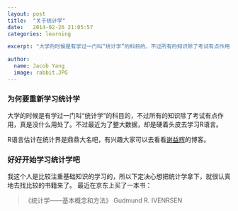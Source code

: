 ---layout: posttitle:  "关于统计学"date:   2014-02-26 21:05:57categories: learningexcerpt: "大学的时候是有学过一门叫“统计学”的科目的，不过所有的知识除了考试有点作用，真是没什么用处了。"author:  name: Jacob Yang  image: rabbit.JPG---### 为何要重新学习统计学大学的时候是有学过一门叫“统计学”的科目的，不过所有的知识除了考试有点作用，真是没什么用处了。不过最近为了整大数据，却是硬着头皮去学习R语言。  R语言估计在统计界是鼎鼎大名吧，有兴趣大家可以去看看[谢益辉](http://yihui.name/)的博客。### 好好开始学习统计学吧我这个人是比较注重基础知识的学习的，所以下定决心想把统计学拿下，就很认真地去找比较的书籍来了。最近在京东上买了一本书： >《统计学——基本概念和方法》 Gudmund R. IVENRSEN